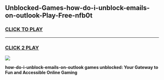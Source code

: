 
## Unblocked-Games-how-do-i-unblock-emails-on-outlook-Play-Free-nfb0t
<h3>
<a href="https://premium76.site?title=how-do-i-unblock-emails-on-outlook&ref=10A">CLICK TO PLAY</a></h3>
<hr>

<h3>
<a href="https://premium76.site?title=how-do-i-unblock-emails-on-outlook&ref=10A">CLICK 2 PLAY</a>
  
</h3>

<a href="https://premium76.site?title=how-do-i-unblock-emails-on-outlook&ref=10A"><img src="https://clearcache.store/games.png"></a>


**how-do-i-unblock-emails-on-outlook games unblocked: Your Gateway to Fun and Accessible Online Gaming**
